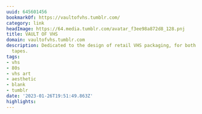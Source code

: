 ```yaml
---
uuid: 645601456
bookmarkOf: https://vaultofvhs.tumblr.com/
category: link
headImage: https://64.media.tumblr.com/avatar_f3ee98a872d8_128.pnj
title: VAULT OF VHS
domain: vaultofvhs.tumblr.com
description: Dedicated to the design of retail VHS packaging, for both home & pre-recorded
  tapes.
tags:
- vhs
- 80s
- vhs art
- aesthetic
- blank
- tumblr
date: '2023-01-26T19:51:49.863Z'
highlights: 
---
```



